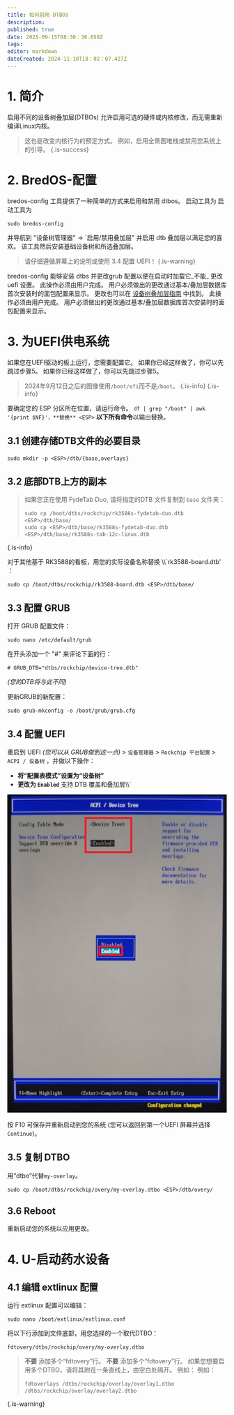 ```yaml
---
title: 如何启用 DTBOs
description:
published: true
date: 2025-09-15T08:30：36.658Z
tags:
editor: markdown
dateCreated: 2024-11-10T18：02：07.427Z
---
```


# 1. 简介

启用不同的设备树叠加层(DTBOs) 允许启用可选的硬件或内核修改，而无需重新编译Linux内核。

> 这也是改变内核行为的预定方式。 例如，启用全景图堆栈或禁用您系统上的引导。
> {.is-success}

# 2. BredOS-配置

bredos-config 工具提供了一种简单的方式来启用和禁用 dtbos。 启动工具为 启动工具为

```
sudo bredos-config
```

并导航到 "设备树管理器" -> \`启用/禁用叠加层" 并启用 dtb 叠加层以满足您的喜欢。 该工具然后安装基础设备树和所选叠加层。

> 请仔细遵循屏幕上的说明或使用 3.4 配置 UEFI！
> {.is-warning}

bredos-config 能够安装 dtbs 并更改grub 配置以便在启动时加载它_不能_ 更改uefi 设置。 此操作必须由用户完成。 用户必须做出的更改通过基本/叠加层数据库首次安装时的面包配置来显示。 更改也可以在 [设备树叠加层指南](/how-to/how-to-enable-dtbos) 中找到。 此操作必须由用户完成。 用户必须做出的更改通过基本/叠加层数据库首次安装时的面包配置来显示。

# 3. 为UEFI供电系统

如果您在UEFI驱动的板上运行，您需要配置它。
如果你已经这样做了，你可以先跳过步骤5。
如果你已经这样做了，你可以先跳过步骤5。

> 2024年9月12日之后的图像使用`/boot/efi`而不是`/boot`。
> {.is-info}
> {.is-info}

要确定您的 ESP 分区所在位置，请运行命令。
`df | grep "/boot" | awk '{print $NF}'，**替换** <ESP>` **以下所有命令**以输出替换。

## 3.1 创建存储DTB文件的必要目录

```
sudo mkdir -p <ESP>/dtb/{base,overlays}
```

## 3.2 底部DTB上方的副本

> 如果您正在使用 FydeTab Duo, 请将指定的DTB 文件复制到 `base` 文件夹：
>
> ```
> sudo cp /boot/dtbs/rockchip/rk3588s-fydetab-duo.dtb <ESP>/dtb/base/
> sudo cp <ESP>/dtb/base/rk3588s-fydetab-duo.dtb <ESP>/dtb/base/rk3588s-tab-12c-linux.dtb
> ```

{.is-info}

对于其他基于 RK3588的看板，用您的实际设备名称替换 \\\\\`rk3588-board.dtb' ：

```
sudo cp /boot/dtbs/rockchip/rk3588-board.dtb <ESP>/dtb/base/
```

## 3.3 配置 GRUB

打开 GRUB 配置文件：

```
sudo nano /etc/default/grub
```

在开头添加一个 "#" 来评论下面的行：

```
# GRUB_DTB="dtbs/rockchip/device-tree.dtb"
```

_(您的DTB将与此不同)_

更新GRUB的新配置：

```
sudo grub-mkconfig -o /boot/grub/grub.cfg
```

## 3.4 配置 UEFI

重启到 UEFI _(您可以从 GRUB做到这一点)_ > `设备管理器` > `Rockchip 平台配置` > `ACPI / 设备树` ，并做以下操作：

- **将“配置表模式”设置为“设备树”**
- **更改为 `Enabled`** 支持 DTB 覆盖和叠加层\\\\\`

![](/panthor/enable_tree_dtb_in_uefi.jpg)

按 F10 可保存并重新启动到您的系统 (您可以返回到第一个UEFI 屏幕并选择 `Continue`)。

## 3.5 复制 DTBO

用“dtbo”代替`my-overlay`。

```
sudo cp /boot/dtbs/rockchip/overy/my-overlay.dtbo <ESP>/dtb/overy/
```

## 3.6 Reboot

重新启动您的系统以应用更改。

# 4. U-启动药水设备

## 4.1 编辑 extlinux 配置

运行 extlinux 配置可以编辑：

```
sudo nano /boot/extlinux/extlinux.conf
```

将以下行添加到文件底部，用您选择的一个取代DTBO：

```
fdtovery/dtbs/rockchip/overy/my-overlay.dtbo
```

> **不要** 添加多个“fdtovery”行。
> **不要** 添加多个“fdtovery”行。
> 如果您想要启用多个DTBO，请将其附在一条直线上，由空白处隔开。
> 例如：
> 例如：
>
> ```
> fdtoverlays /dtbs/rockchip/overlay/overlay1.dtbo /dtbs/rockchip/overlay/overlay2.dtbo
> ```

{.is-warning}
